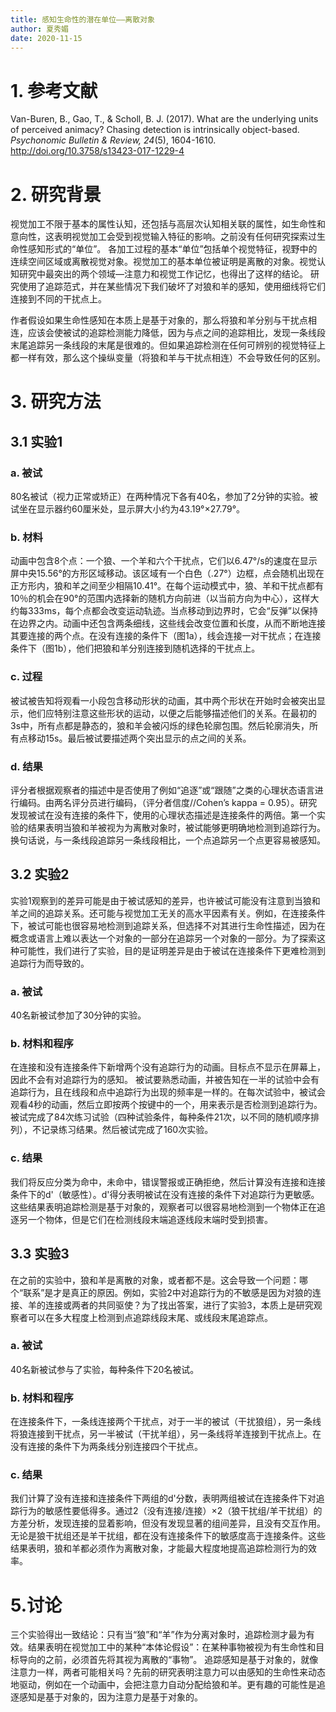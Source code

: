 ```yaml
---
title: 感知生命性的潜在单位——离散对象
author: 夏秀媚
date: 2020-11-15
---
```

# 1. 参考文献
Van-Buren, B., Gao, T., & Scholl, B. J. (2017). What are the underlying units of perceived animacy? Chasing detection is intrinsically object-based. *Psychonomic Bulletin & Review, 24*(5), 1604-1610. http://doi.org/10.3758/s13423-017-1229-4
# 2. 研究背景
视觉加工不限于基本的属性认知，还包括与高层次认知相关联的属性，如生命性和意向性，这表明视觉加工会受到视觉输入特征的影响。之前没有任何研究探索过生命性感知形式的“单位”。
各加工过程的基本“单位”包括单个视觉特征，视野中的连续空间区域或离散视觉对象。视觉加工的基本单位被证明是离散的对象。视觉认知研究中最突出的两个领域—注意力和视觉工作记忆，也得出了这样的结论。
研究使用了追踪范式，并在某些情况下我们破坏了对狼和羊的感知，使用细线将它们连接到不同的干扰点上。

作者假设如果生命性感知在本质上是基于对象的，那么将狼和羊分别与干扰点相连，应该会使被试的追踪检测能力降低，因为与点之间的追踪相比，发现一条线段末尾追踪另一条线段的末尾是很难的。但如果追踪检测在任何可辨别的视觉特征上都一样有效，那么这个操纵变量（将狼和羊与干扰点相连）不会导致任何的区别。
# 3. 研究方法
## 3.1 实验1
### a. 被试
80名被试（视力正常或矫正）在两种情况下各有40名，参加了2分钟的实验。被试坐在显示器约60厘米处，显示屏大小约为43.19°×27.79°。
### b. 材料
动画中包含8个点：一个狼、一个羊和六个干扰点，它们以6.47°/s的速度在显示屏中央15.56°的方形区域移动。该区域有一个白色（.27°）边框，点会随机出现在正方形内，狼和羊之间至少相隔10.41°。在每个运动模式中，狼、羊和干扰点都有10％的机会在90°的范围内选择新的随机方向前进（以当前方向为中心），这样大约每333ms，每个点都会改变运动轨迹。当点移动到边界时，它会“反弹”以保持在边界之内。动画中还包含两条细线，这些线会改变位置和长度，从而不断地连接其要连接的两个点。在没有连接的条件下（图1a），线会连接一对干扰点；在连接条件下（图1b），他们把狼和羊分别连接到随机选择的干扰点上。
### c. 过程
被试被告知将观看一小段包含移动形状的动画，其中两个形状在开始时会被突出显示，他们应特别注意这些形状的运动，以便之后能够描述他们的关系。在最初的3s中，所有点都是静态的，狼和羊会被闪烁的绿色轮廓包围。然后轮廓消失，所有点移动15s。最后被试要描述两个突出显示的点之间的关系。
### d. 结果
评分者根据观察者的描述中是否使用了例如“追逐”或“跟随”之类的心理状态语言进行编码。由两名评分员进行编码，（评分者信度//Cohen’s kappa = 0.95）。研究发现被试在没有连接的条件下，使用的心理状态描述是连接条件的两倍。第一个实验的结果表明当狼和羊被视为为离散对象时，被试能够更明确地检测到追踪行为。换句话说，与一条线段追踪另一条线段相比，一个点追踪另一个点更容易被感知。

## 3.2 实验2
实验1观察到的差异可能是由于被试感知的差异，也许被试可能没有注意到当狼和羊之间的追踪关系。还可能与视觉加工无关的高水平因素有关。例如，在连接条件下，被试可能也很容易地检测到追踪关系，但选择不对其进行生命性描述，因为在概念或语言上难以表达一个对象的一部分在追踪另一个对象的一部分。为了探索这种可能性，我们进行了实验，目的是证明差异是由于被试在连接条件下更难检测到追踪行为而导致的。
### a. 被试
40名新被试参加了30分钟的实验。
### b. 材料和程序
在连接和没有连接条件下新增两个没有追踪行为的动画。目标点不显示在屏幕上，因此不会有对追踪行为的感知。
被试要熟悉动画，并被告知在一半的试验中会有追踪行为，且在线段和点中追踪行为出现的频率是一样的。在每次试验中，被试会观看4秒的动画，然后立即按两个按键中的一个，用来表示是否检测到追踪行为。被试完成了84次练习试验（四种试验条件，每种条件21次，以不同的随机顺序排列），不记录练习结果。然后被试完成了160次实验。
### c. 结果
我们将反应分类为命中，未命中，错误警报或正确拒绝，然后计算没有连接和连接条件下的d'（敏感性）。d'得分表明被试在没有连接的条件下对追踪行为更敏感。这些结果表明追踪检测是基于对象的，观察者可以很容易地检测到一个物体正在追逐另一个物体，但是它们在检测线段末端追逐线段末端时受到损害。
## 3.3 实验3
在之前的实验中，狼和羊是离散的对象，或者都不是。这会导致一个问题：哪个“联系”是才是真正的原因。例如，实验2中对追踪行为的不敏感是因为对狼的连接、羊的连接或两者的共同驱使？为了找出答案，进行了实验3，本质上是研究观察者可以在多大程度上检测到点追踪线段末尾、或线段末尾追踪点。
### a. 被试
40名新被试参与了实验，每种条件下20名被试。
### b. 材料和程序
在连接条件下，一条线连接两个干扰点，对于一半的被试（干扰狼组），另一条线将狼连接到干扰点，另一半被试（干扰羊组），另一条线将羊连接到干扰点上。在没有连接的条件下为两条线分别连接四个干扰点。
### c. 结果
我们计算了没有连接和连接条件下两组的d'分数，表明两组被试在连接条件下对追踪行为的敏感性要低得多。通过2（没有连接/连接）×2（狼干扰组/羊干扰组）的方差分析，发现连接的显着影响，但没有发现显著的组间差异，且没有交互作用。无论是狼干扰组还是羊干扰组，都在没有连接条件下的敏感度高于连接条件。这些结果表明，狼和羊都必须作为离散对象，才能最大程度地提高追踪检测行为的效率。
# 5.讨论
三个实验得出一致结论：只有当“狼”和“羊”作为分离对象时，追踪检测才最为有效。结果表明在视觉加工中的某种“本体论假设”：在某种事物被视为有生命性和目标导向的之前，必须首先将其视为离散的“事物”。
追踪感知是基于对象的，就像注意力一样，两者可能相关吗？先前的研究表明注意力可以由感知的生命性来动态地驱动，例如在一个动画中，会把注意力自动分配给狼和羊。更有趣的可能性是追逐感知是基于对象的，因为注意力是基于对象的。











